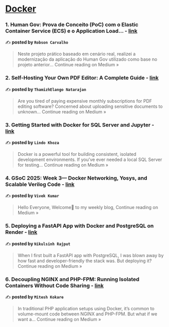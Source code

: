 
<h1><a href=https://medium.com/tag/docker/recommended target="_blank" rel="noopener noreferrer">Docker</a></h1>
<h3>1. Human Gov: Prova de Conceito (PoC) com o Elastic Container Service (ECS) e o Application Load… - <a href="https://medium.com/@rob_carv/human-gov-prova-de-conceito-poc-com-o-elastic-container-service-ecs-e-o-application-load-0d55abe72059?source=rss------docker-5" target="_blank" rel="noopener noreferrer">link</a></h3>

✍️ **posted by `Robson Carvalho`**

<blockquote>Neste projeto prático baseado em cenário real, realizei a modernização da aplicação do Human Gov utilizado como base no projeto anterior…
Continue reading on Medium »</blockquote>

<h3>2. Self-Hosting Your Own PDF Editor: A Complete Guide - <a href="https://thamizhelango.medium.com/self-hosting-your-own-pdf-editor-a-complete-guide-988a0a56b3df?source=rss------docker-5" target="_blank" rel="noopener noreferrer">link</a></h3>

✍️ **posted by `ThamizhElango Natarajan`**

<blockquote>Are you tired of paying expensive monthly subscriptions for PDF editing software? Concerned about uploading sensitive documents to unknown…
Continue reading on Medium »</blockquote>

<h3>3.  Getting Started with Docker for SQL Server and Jupyter - <a href="https://medium.com/@willkhoza/getting-started-with-docker-for-sql-server-and-jupyter-cd9fea8c44cb?source=rss------docker-5" target="_blank" rel="noopener noreferrer">link</a></h3>

✍️ **posted by `Lindo Khoza`**

<blockquote>Docker is a powerful tool for building consistent, isolated development environments. If you’ve ever needed a local SQL Server for testing…
Continue reading on Medium »</blockquote>

<h3>4. GSoC 2025: Week 3— Docker Networking, Yosys, and Scalable Verilog Code - <a href="https://medium.com/@vk092kumar/gsoc-2025-week-3-docker-networking-yosys-and-scalable-verilog-code-78cf666c8e5f?source=rss------docker-5" target="_blank" rel="noopener noreferrer">link</a></h3>

✍️ **posted by `Vivek Kumar`**

<blockquote>Hello Everyone, Welcome👋 to my weekly blog,
Continue reading on Medium »</blockquote>

<h3>5.  Deploying a FastAPI App with Docker and PostgreSQL on Render - <a href="https://medium.com/@hadiyolworld007/deploying-a-fastapi-app-with-docker-and-postgresql-on-render-d353ef83ca61?source=rss------docker-5" target="_blank" rel="noopener noreferrer">link</a></h3>

✍️ **posted by `Nikulsinh Rajput`**

<blockquote>When I first built a FastAPI app with PostgreSQL, I was blown away by how fast and developer-friendly the stack was. But deploying it?
Continue reading on Medium »</blockquote>

<h3>6.  Decoupling NGINX and PHP-FPM: Running Isolated Containers Without Code Sharing - <a href="https://medium.com/@miteshkokare21/decoupling-nginx-and-php-fpm-running-isolated-containers-without-code-sharing-07c685ee941e?source=rss------docker-5" target="_blank" rel="noopener noreferrer">link</a></h3>

✍️ **posted by `Mitesh Kokare`**

<blockquote>In traditional PHP application setups using Docker, it’s common to volume-mount code between NGINX and PHP-FPM. But what if we want a…
Continue reading on Medium »</blockquote>

